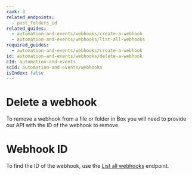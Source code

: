 ```yaml
---
rank: 3
related_endpoints:
  - post_folders_id
related_guides:
  - automation-and-events/webhooks/create-a-webhook
  - automation-and-events/webhooks/list-all-webhooks
required_guides:
  - automation-and-events/webhooks/create-a-webhook
id: automation-and-events/webhooks/delete-a-webhook
cId: automation-and-events
scId: automation-and-events/webhooks
isIndex: false
---
```


# Delete a webhook

To remove a webhook from a file or folder in Box you will need to provide our
API with the ID of the webhook to remove.

<Samples id='delete_webhooks_id'>

</Samples>

<Message>

# Webhook ID

To find the ID of the webhook, use the [List all webhooks][1] endpoint.

</Message>

[1]: ../list-all-webhooks
